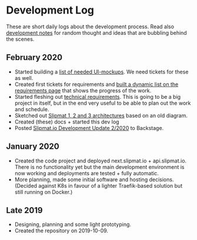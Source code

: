 # Development Log

These are short daily logs about the development process. Read also [development notes](./notes.md) for random thought and ideas that are bubbling behind the scenes.

## February 2020

- Started building a [list of needed UI-mockups](/architecture/requirements/ui.md). We need tickets for these as well.
- Created first tickets for requirements and [built a dynamic list on the requirements page](/architecture/requirements/index.md) that shows the progress of the work.
- Started fleshing out [technical requirements](/architecture/requirements/index.md). This is going to be a big project in itself, but in the end very useful to be able to plan out the work and schedule.
- Sketched out [Slipmat 1, 2 and 3 architectures](/architecture/diagrams.md) based on an old diagram.
- Created (these) docs + started this dev log
- Posted [Slipmat.io Development Update 2/2020](https://backstage.slipmat.io/t/slipmat-io-development-update-2-2020/1864) to Backstage.

## January 2020

- Created the code project and deployed next.slipmat.io + api.slipmat.io. There is no functionality yet but the main development environment is now working and deployments are tested + fully automatic.
- More planning, made some initial software and hosting decisions. (Decided against K8s in favour of a lighter Traefik-based solution but still running on Docker.)

## Late 2019

- Designing, planning and some light prototyping.
- Created the repository on 2019-10-09.
